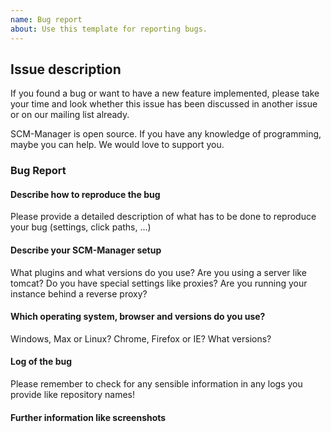 ```yaml
---
name: Bug report
about: Use this template for reporting bugs.
---
```


## Issue description

If you found a bug or want to have a new feature implemented, please take your time and look whether this issue has been discussed in another issue or on our mailing list already.

SCM-Manager is open source. If you have any knowledge of programming, maybe you can help. We would love to support you.

### Bug Report

#### Describe how to reproduce the bug

Please provide a detailed description of what has to be done to reproduce your bug (settings, click paths, ...)

#### Describe your SCM-Manager setup

What plugins and what versions do you use? Are you using a server like tomcat? Do you have special settings like proxies? Are you running your instance behind a reverse proxy?

#### Which operating system, browser and versions do you use?

Windows, Max or Linux? Chrome, Firefox or IE? What versions?

#### Log of the bug

Please remember to check for any sensible information in any logs you provide like repository names!

#### Further information like screenshots
